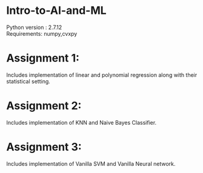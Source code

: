 # Intro-to-AI-and-ML
Python version : 2.7.12
<br>
Requirements: numpy,cvxpy
# Assignment 1:
Includes implementation of linear and polynomial regression along with their statistical setting.
# Assignment 2:
Includes implementation of KNN and Naive Bayes Classifier. 
# Assignment 3:
Includes implementation of Vanilla SVM and Vanilla Neural network. 
